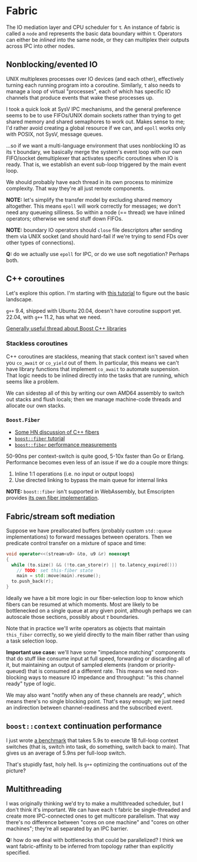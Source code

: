 # Fabric
The IO mediation layer and CPU scheduler for τ. An instance of fabric is called a `node` and represents the basic data boundary within τ. Operators can either be _inlined_ into the same node, or they can multiplex their outputs across IPC into other nodes.


## Nonblocking/evented IO
UNIX multiplexes processes over IO devices (and each other), effectively turning each running program into a coroutine. Similarly, τ also needs to manage a loop of virtual "processes", each of which has specific IO channels that produce events that wake these processes up.

I took a quick look at SysV IPC mechanisms, and the general preference seems to be to use FIFOs/UNIX domain sockets rather than trying to get shared memory and shared semaphores to work out. Makes sense to me; I'd rather avoid creating a global resource if we can, and `epoll` works only with POSIX, not SysV, message queues.

...so if we want a multi-language environment that uses nonblocking IO as its τ boundary, we basically merge the system's event loop with our own FIFO/socket demultiplexer that activates specific coroutines when IO is ready. That is, we establish an event sub-loop triggered by the main event loop.

We should probably have each thread in its own process to minimize complexity. That way they're all just remote components.

**NOTE:** let's simplify the transfer model by excluding shared memory altogether. This means `epoll` will work correctly for messages; we don't need any queueing silliness. So within a node (== thread) we have inlined operators; otherwise we send stuff down FIFOs.

**NOTE:** boundary IO operators should `close` file descriptors after sending them via UNIX socket (and should hard-fail if we're trying to send FDs over other types of connections).

**Q:** do we actually use `epoll` for IPC, or do we use soft negotiation? Perhaps both.


## C++ coroutines
Let's explore this option. I'm starting with [this tutorial](https://www.scs.stanford.edu/~dm/blog/c++-coroutines.html) to figure out the basic landscape.

`g++` 9.4, shipped with Ubuntu 20.04, doesn't have coroutine support yet. 22.04, with `g++` 11.2, has what we need.

[Generally useful thread about Boost C++ libraries](https://www.reddit.com/r/cpp/comments/jn72ol/what_are_you_most_used_boost_libraries/)


### Stackless coroutines
C++ coroutines are stackless, meaning that stack context isn't saved when you `co_await` or `co_yield` out of them. In particular, this means we can't have library functions that implement `co_await` to automate suspension. That logic needs to be inlined directly into the tasks that are running, which seems like a problem.

We can sidestep all of this by writing our own AMD64 assembly to switch out stacks and flush locals; then we manage machine-code threads and allocate our own stacks.


### `Boost.Fiber`
+ [Some HN discussion of C++ fibers](https://news.ycombinator.com/item?id=21229082)
+ [`boost::fiber` tutorial](https://www.romange.com/2018/12/15/introduction-to-fibers-in-c-/)
+ [`boost::fiber` performance measurements](https://www.boost.org/doc/libs/1_67_0/libs/fiber/doc/html/fiber/performance.html)

50-90ns per context-switch is quite good, 5-10x faster than Go or Erlang. Performance becomes even less of an issue if we do a couple more things:

1. Inline 1:1 operations (i.e. no input or output loops)
2. Use directed linking to bypass the main queue for internal links

**NOTE:** `boost::fiber` isn't supported in WebAssembly, but Emscripten provides [its own fiber implementation](https://emscripten.org/docs/api_reference/fiber.h.html).


## Fabric/stream soft mediation
Suppose we have preallocated buffers (probably custom `std::queue` implementations) to forward messages between operators. Then we predicate control transfer on a mixture of space and time:

```cpp
void operator<<(stream<u9> &to, u9 &r) noexcept
{
  while (to.size() && (!to.can_store(r) || to.latency_expired()))
    // TODO: set this-fiber state
    main = std::move(main).resume();
  to.push_back(r);
}
```

Ideally we have a bit more logic in our fiber-selection loop to know which fibers can be resumed at which moments. Most are likely to be bottlenecked on a single queue at any given point, although perhaps we can autoscale those sections, possibly about _τ_ boundaries.

Note that in practice we'll write operators as objects that maintain `this_fiber` correctly, so we yield directly to the main fiber rather than using a task selection loop.

**Important use case:** we'll have some "impedance matching" components that do stuff like consume input at full speed, forwarding or discarding all of it, but maintaining an output of sampled elements (random or priority-queued) that is consumed at a different rate. This means we need non-blocking ways to measure IO impedance and throughput: "is this channel ready" type of logic.

We may also want "notify when any of these channels are ready", which means there's no single blocking point. That's easy enough; we just need an indirection between channel-readiness and the subscribed event.


## `boost::context` continuation performance
I just wrote [a benchmark](../dev/hackery/continuation-perf.cc) that takes 5.9s to execute 1B full-loop context switches (that is, switch into task, do something, switch back to main). That gives us an average of 5.9ns per full-loop switch.

That's stupidly fast, holy hell. Is `g++` optimizing the continuations out of the picture?


## Multithreading
I was originally thinking we'd try to make a multithreaded scheduler, but I don't think it's important. We can have each τ fabric be single-threaded and create more IPC-connected ones to get multicore parallelism. That way there's no difference between "cores on one machine" and "cores on other machines"; they're all separated by an IPC barrier.

**Q:** how do we deal with bottlenecks that could be parallelized? I think we want fabric-affinity to be inferred from topology rather than explicitly specified.
